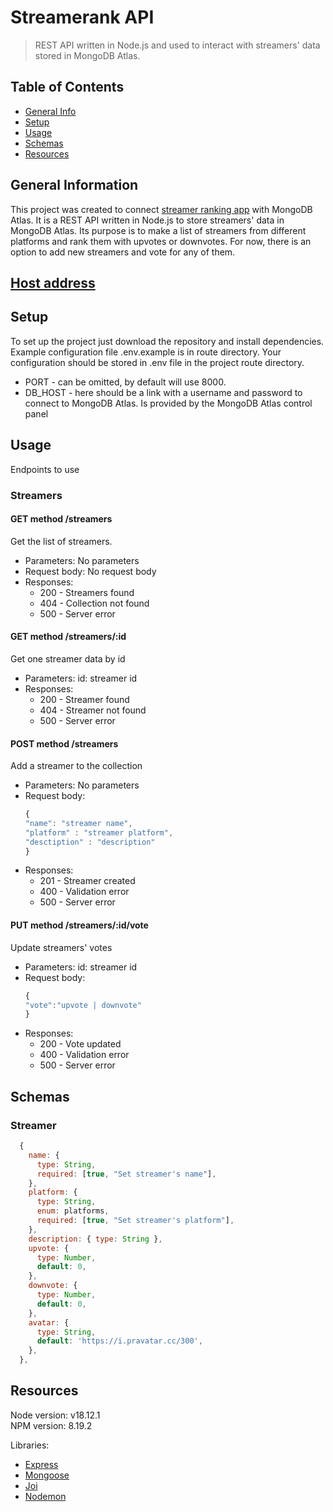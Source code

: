 # Streamerank API

> REST API written in Node.js and used to interact with streamers' data stored in MongoDB Atlas.

## Table of Contents

- [General Info](#general-information)
- [Setup](#setup)
- [Usage](#usage)
- [Schemas](#schemas)
- [Resources](#resources)

## General Information

This project was created to connect [streamer ranking app](https://stgran66.github.io/streamerank/) with MongoDB Atlas. It is a REST API written in Node.js to store streamers' data in MongoDB Atlas. Its purpose is  to make a list of streamers from different platforms and rank them with upvotes or downvotes.
For now, there is an option to add new streamers and vote for any of them.


## [Host address](https://streamerank-api.onrender.com/)
## Setup

To set up the project just download the repository and install dependencies. Example configuration file .env.example is in route directory. Your configuration should be stored in .env file in the project route directory.

- PORT - can be omitted, by default will use 8000.
- DB_HOST - here should be a link with a username and password to connect to MongoDB Atlas. Is provided by the MongoDB Atlas control panel


## Usage

Endpoints to use

### Streamers

#### GET method /streamers

Get the list of streamers.
- Parameters:
  No parameters
- Request body:
  No request body
- Responses:
  - 200 - Streamers found
  - 404 - Collection not found
  - 500 - Server error

#### GET method /streamers/:id

Get one streamer data by id

- Parameters:
  id: streamer id
- Responses:
  - 200 - Streamer found
  - 404 - Streamer not found
  - 500 - Server error

#### POST method /streamers

Add a streamer to  the collection

- Parameters:
  No parameters
- Request body:
  ```javascript
  {
  "name": "streamer name",
  "platform" : "streamer platform",
  "desctiption" : "description"
  }
  ```
- Responses:
  - 201 - Streamer created
  - 400 - Validation error
  - 500 - Server error

#### PUT method /streamers/:id/vote

Update streamers' votes

- Parameters:
  id: streamer id
- Request body:
  ```javascript
  {
  "vote":"upvote | downvote"
  }
  ```
- Responses:
  - 200 - Vote updated
  - 400 - Validation error
  - 500 - Server error
## Schemas

### Streamer

```javascript
  {
    name: {
      type: String,
      required: [true, "Set streamer's name"],
    },
    platform: {
      type: String,
      enum: platforms,
      required: [true, "Set streamer's platform"],
    },
    description: { type: String },
    upvote: {
      type: Number,
      default: 0,
    },
    downvote: {
      type: Number,
      default: 0,
    },
    avatar: {
      type: String,
      default: 'https://i.pravatar.cc/300',
    },
  },
```

## Resources

Node version: v18.12.1  
NPM version: 8.19.2

Libraries:

- [Express](https://expressjs.com/)
- [Mongoose](https://mongoosejs.com/)
- [Joi](https://joi.dev/)
- [Nodemon](https://nodemon.io/)



